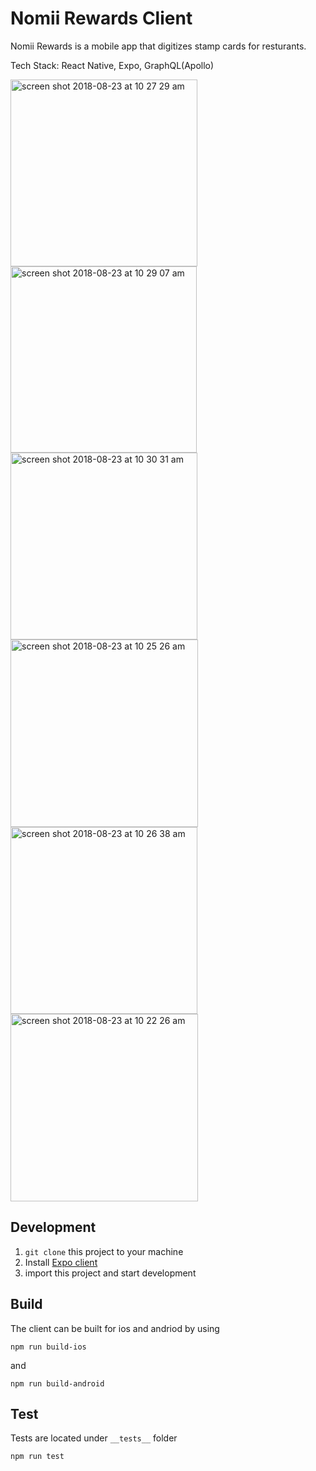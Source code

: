 # Nomii Rewards Client
Nomii Rewards is a mobile app that digitizes stamp cards for resturants. 

Tech Stack: React Native, Expo, GraphQL(Apollo)

<p float="left">

<img width="299" alt="screen shot 2018-08-23 at 10 27 29 am" src="https://user-images.githubusercontent.com/9557418/44543029-4322fc80-a6c3-11e8-8f22-f965815c1d32.png">


<img width="298" alt="screen shot 2018-08-23 at 10 29 07 am" src="https://user-images.githubusercontent.com/9557418/44543030-4322fc80-a6c3-11e8-9a04-c9bc767e6020.png">

<img width="299" alt="screen shot 2018-08-23 at 10 30 31 am" src="https://user-images.githubusercontent.com/9557418/44543031-4322fc80-a6c3-11e8-8f22-5b0d5d01603d.png">

<img width="300" alt="screen shot 2018-08-23 at 10 25 26 am" src="https://user-images.githubusercontent.com/9557418/44543027-4322fc80-a6c3-11e8-98eb-59ffca4d6013.png">

<img width="299" alt="screen shot 2018-08-23 at 10 26 38 am" src="https://user-images.githubusercontent.com/9557418/44543028-4322fc80-a6c3-11e8-929b-16a1f02db4cd.png">

<img width="300" alt="screen shot 2018-08-23 at 10 22 26 am" src="https://user-images.githubusercontent.com/9557418/44543025-4322fc80-a6c3-11e8-996d-483faac2f0ec.png">
</p>


## Development
1. `git clone` this project to your machine
2. Install [Expo client]((https://github.com/expo/expo))
3. import this project and start development

## Build
The client can be built for ios and andriod by using
```
npm run build-ios
```
and 
```
npm run build-android
```

## Test
Tests are located under `__tests__` folder
```
npm run test
```
